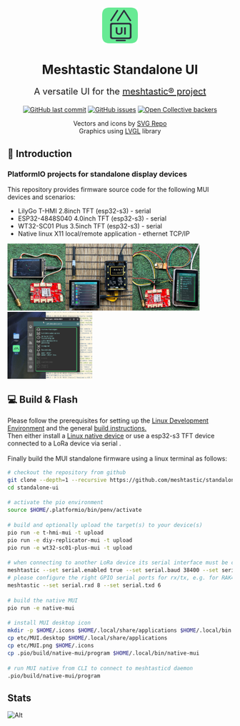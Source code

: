 #

<div align="center">

<img alt="meshtastic" src="etc/MUI.png" width="80" height="80">

  <h1 align="center"> Meshtastic Standalone UI</h1>
  <p style="font-size:20px;" align="center">A versatile UI for the <a href="https://meshtastic.org">meshtastic® project</a> </p>
</div>

<!--Project specific badges here-->

<p align="center">
<a href="">
    <img alt="GitHub last commit" src="https://img.shields.io/github/last-commit/meshtastic/standalone-ui"></a>
    <a href="https://github.com/meshtastic/standalone-ui/issues">
    <img alt="GitHub issues" src="https://img.shields.io/github/issues/meshtastic/standalone-ui"></a>
  <a href="https://opencollective.com/meshtastic">
    <img alt="Open Collective backers" src="https://img.shields.io/opencollective/backers/meshtastic?label=support%20meshtastic">
  </a>
</p>

<p align="center">
Vectors and icons by <a href="https://www.svgrepo.com/" target="_blank">SVG Repo</a><br>
Graphics using <a href="https://lvgl.io/" target="_blank">LVGL</a> library
</p>

## :wave: Introduction

### PlatformIO projects for standalone display devices

This repository provides firmware source code for the following MUI devices and scenarios:

<p style="text-align:center;">

- LilyGo T-HMI 2.8inch TFT (esp32-s3) - serial
- ESP32-4848S040 4.0inch TFT (esp32-s3) - serial
- WT32-SC01 Plus 3.5inch TFT (esp32-s3) - serial
- Native linux X11 local/remote application - ethernet TCP/IP

<img src="docs/T-HMI.jpg" alt="T-HMI" width="130" height="150"><img src="docs/ESP32-4848S040.jpg" alt="ESP32-4848S040" width="150" height="150"><img src="docs/WT32-SC01-Plus.jpg" alt="WT32-SC01 Plus" width="150" height="150"><img src="docs/native-mui.png" alt="Native MUI Client" width="190" height="150">

</p>

## :computer: Build & Flash

Please follow the prerequisites for setting up the <a href="https://meshtastic.org/docs/development/linux" target="_blank">Linux Development Environment</a> and the general <a href="https://meshtastic.org/docs/development/firmware/build/" target="_blank">build instructions.</a><br>
Then either install a <a href="https://meshtastic.org/docs/hardware/devices/linux-native-hardware/" target="_blank"> Linux native device</a> or use a esp32-s3 TFT device connected to a LoRa device via serial .<br><br>
Finally build the MUI standalone firmware using a linux terminal as follows:

```bash
# checkout the repository from github
git clone --depth=1 --recursive https://github.com/meshtastic/standalone-ui
cd standalone-ui

# activate the pio environment
source $HOME/.platformio/bin/penv/activate

# build and optionally upload the target(s) to your device(s)
pio run -e t-hmi-mui -t upload
pio run -e diy-replicator-mui -t upload
pio run -e wt32-sc01-plus-mui -t upload

# when connecting to another LoRa device its serial interface must be configured:
meshtastic --set serial.enabled true --set serial.baud 38400 --set serial.mode PROTO
# please configure the right GPIO serial ports for rx/tx, e.g. for RAK4631
meshtastic --set serial.rxd 8 --set serial.txd 6

# build the native MUI
pio run -e native-mui

# install MUI desktop icon
mkdir -p $HOME/.icons $HOME/.local/share/applications $HOME/.local/bin
cp etc/MUI.desktop $HOME/.local/share/applications
cp etc/MUI.png $HOME/.icons
cp .pio/build/native-mui/program $HOME/.local/bin/native-mui

# run MUI native from CLI to connect to meshtasticd daemon
.pio/build/native-mui/program
```

## Stats

![Alt](https://repobeats.axiom.co/api/embed/7caf5492ebef98d9b88747eba781e592a9682f9d.svg "Repobeats analytics image")
